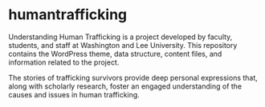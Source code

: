 # humantrafficking
Understanding Human Trafficking is a project developed by faculty, students, and staff at Washington and Lee University. This repository contains the WordPress theme, data structure, content files, and information related to the project. 

The stories of trafficking survivors provide deep personal expressions that, along with scholarly research, foster an engaged understanding of the causes and issues in human trafficking.
